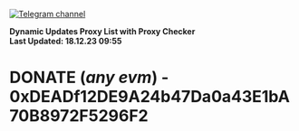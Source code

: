 [![Telegram channel](https://img.shields.io/endpoint?url=https://runkit.io/damiankrawczyk/telegram-badge/branches/master?url=https://t.me/n4z4v0d)](https://t.me/n4z4v0d) 

**Dynamic Updates Proxy List with Proxy Checker**  
**Last Updated: 18.12.23 09:55**

# DONATE (_any evm_) - 0xDEADf12DE9A24b47Da0a43E1bA70B8972F5296F2
